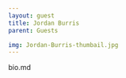 ```yaml
---
layout: guest
title: Jordan Burris
parent: Guests

img: Jordan-Burris-thumbail.jpg
---
```





bio.md
